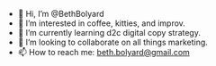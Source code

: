 - 👋 Hi, I’m @BethBolyard
- 👀 I’m interested in coffee, kitties, and improv.
- 🌱 I’m currently learning d2c digital copy strategy.
- 💞️ I’m looking to collaborate on all things marketing.
- 📫 How to reach me: beth.bolyard@gmail.com

<!---
BethBolyard/BethBolyard is a ✨ special ✨ repository because its `README.md` (this file) appears on your GitHub profile.
You can click the Preview link to take a look at your changes.
--->
